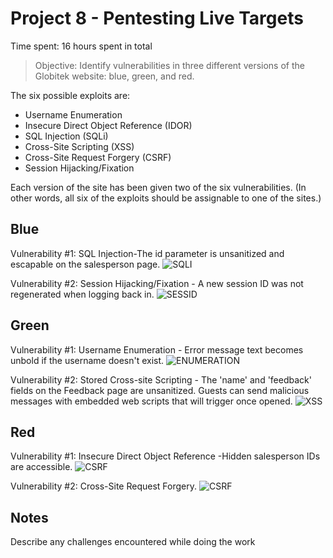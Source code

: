 # Project 8 - Pentesting Live Targets

Time spent: 16 hours spent in total

> Objective: Identify vulnerabilities in three different versions of the Globitek website: blue, green, and red.

The six possible exploits are:
* Username Enumeration
* Insecure Direct Object Reference (IDOR)
* SQL Injection (SQLi)
* Cross-Site Scripting (XSS)
* Cross-Site Request Forgery (CSRF)
* Session Hijacking/Fixation

Each version of the site has been given two of the six vulnerabilities. (In other words, all six of the exploits should be assignable to one of the sites.)

## Blue

Vulnerability #1: SQL Injection-The id parameter is unsanitized and escapable on the salesperson page.
<img src='https://github.com/mostafizur188/week8/blob/master/image1.gif' title = 'SQLI' alt ='SQLI' />

Vulnerability #2: Session Hijacking/Fixation - A new session ID was not regenerated when logging back in.
<img src='https://github.com/mostafizur188/week8/blob/master/image2.gif' title ='SESSID' alt ='SESSID' />


## Green

Vulnerability #1: Username Enumeration - Error message text becomes unbold if the username doesn't exist.
<img src ='https://github.com/mostafizur188/week8/blob/master/image5.gif' title ='ENUMERATION' alt='ENUMERATION' />

Vulnerability #2: Stored Cross-site Scripting - The 'name' and 'feedback' fields on the Feedback page are unsanitized. Guests can send malicious messages with embedded web scripts that will trigger once opened. 
<img src ='https://github.com/mostafizur188/week8/blob/master/image6.gif' title ='XSS' alt ='XSS' />


## Red

Vulnerability #1: Insecure Direct Object Reference -Hidden salesperson IDs are accessible.
<img src = 'https://github.com/mostafizur188/week8/blob/master/image3.gif' title ='IDOR' alt ='CSRF' />

Vulnerability #2: Cross-Site Request Forgery.
<img src ='https://github.com/mostafizur188/week8/blob/master/image4.gif'  title ='CSRF'  alt ='CSRF' />

## Notes

Describe any challenges encountered while doing the work
